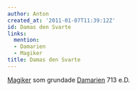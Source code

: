 ```yaml
---
author: Anton
created_at: '2011-01-07T11:39:12Z'
id: Damas den Svarte
links:
  mention:
  - Damarien
  - Magiker
title: Damas den Svarte
---
```


[Magiker] som grundade [Damarien] 713 e.D.

  [Magiker]: Magiker
  [Damarien]: Damarien
